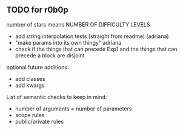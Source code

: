 ## TODO for r0b0p

number of stars means NUMBER OF DIFFICULTY LEVELS

- add string interpolation tests (straight from readme) (adriana)
- "make params into its own thingy" adriana
- check if the things that can precede Exp1 and the things that can precede a block are disjoint

optional future additions:

- add classes
- add kwargs

List of semantic checks to keep in mind:

- number of arguments = number of parameters
- scope rules
- public/private rules

